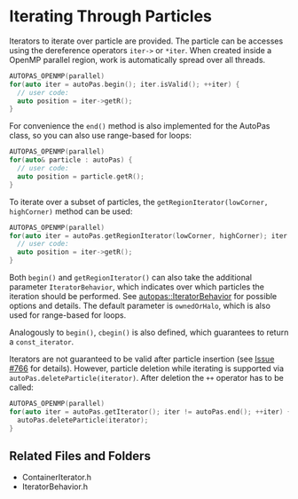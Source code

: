 # Iterating Through Particles

Iterators to iterate over particle are provided.
The particle can be accesses using the dereference operators `iter->` or `*iter`.
When created inside a OpenMP parallel region, work is automatically spread over all threads.
```cpp
AUTOPAS_OPENMP(parallel)
for(auto iter = autoPas.begin(); iter.isValid(); ++iter) {
  // user code:
  auto position = iter->getR();
}
```

For convenience the `end()` method is also implemented for the AutoPas class, so you can also use range-based for loops:
```cpp
AUTOPAS_OPENMP(parallel)
for(auto& particle : autoPas) {
  // user code:
  auto position = particle.getR();
}
```

To iterate over a subset of particles, the `getRegionIterator(lowCorner, highCorner)` method can be used:
```cpp
AUTOPAS_OPENMP(parallel)
for(auto iter = autoPas.getRegionIterator(lowCorner, highCorner); iter != autoPas.end(); ++iter) {
  // user code:
  auto position = iter->getR();
}
```

Both `begin()` and `getRegionIterator()` can also take the additional parameter `IteratorBehavior`, which indicates over which particles the iteration should be performed. See [autopas::IteratorBehavior](https://autopas.github.io/doxygen_documentation/git-master/classautopas_1_1options_1_1IteratorBehavior.html) for possible options and details.
The default parameter is `ownedOrHalo`, which is also used for range-based for loops.

Analogously to `begin()`, `cbegin()` is also defined, which guarantees to return a `const_iterator`.

Iterators are not guaranteed to be valid after particle insertion (see [Issue #766](https://github.com/AutoPas/AutoPas/issues/766) for details).
However, particle deletion while iterating is supported via `autoPas.deleteParticle(iterator)`. 
After deletion the `++` operator has to be called:
```cpp
AUTOPAS_OPENMP(parallel)
for(auto iter = autoPas.getIterator(); iter != autoPas.end(); ++iter) {
  autoPas.deleteParticle(iterator);
}
```

## Related Files and Folders
- ContainerIterator.h
- IteratorBehavior.h
